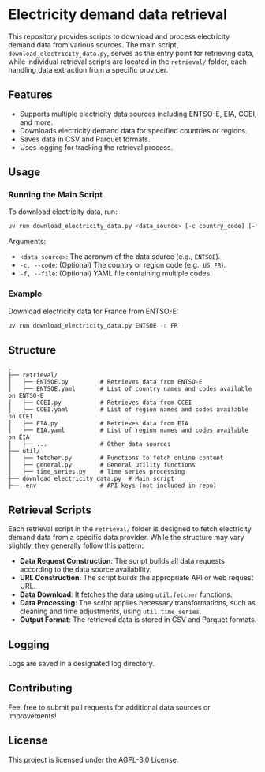 # Electricity demand data retrieval

This repository provides scripts to download and process electricity demand data from various sources. The main script, `download_electricity_data.py`, serves as the entry point for retrieving data, while individual retrieval scripts are located in the `retrieval/` folder, each handling data extraction from a specific provider.

## Features

- Supports multiple electricity data sources including ENTSO-E, EIA, CCEI, and more.
- Downloads electricity demand data for specified countries or regions.
- Saves data in CSV and Parquet formats.
- Uses logging for tracking the retrieval process.

## Usage

### Running the Main Script

To download electricity data, run:

```bash
uv run download_electricity_data.py <data_source> [-c country_code] [-f code_file]
```

Arguments:

- `<data_source>`: The acronym of the data source (e.g., `ENTSOE`).
- `-c, --code`: (Optional) The country or region code (e.g., `US`, `FR`).
- `-f, --file`: (Optional) YAML file containing multiple codes.

### Example

Download electricity data for France from ENTSO-E:

```bash
uv run download_electricity_data.py ENTSOE -c FR
```

## Structure

```
.
├── retrieval/
│   ├── ENTSOE.py         # Retrieves data from ENTSO-E
│   ├── ENTSOE.yaml       # List of country names and codes available on ENTSO-E
│   ├── CCEI.py           # Retrieves data from CCEI
│   ├── CCEI.yaml         # List of region names and codes available on CCEI
│   ├── EIA.py            # Retrieves data from EIA
│   ├── EIA.yaml          # List of region names and codes available on EIA
│   ├── ...               # Other data sources
├── util/
│   ├── fetcher.py        # Functions to fetch online content
│   ├── general.py        # General utility functions
│   ├── time_series.py    # Time series processing
├── download_electricity_data.py  # Main script
├── .env                  # API keys (not included in repo)
```

## Retrieval Scripts

Each retrieval script in the `retrieval/` folder is designed to fetch electricity demand data from a specific data provider. While the structure may vary slightly, they generally follow this pattern:

- **Data Request Construction**: The script builds all data requests according to the data source availability.
- **URL Construction**: The script builds the appropriate API or web request URL.
- **Data Download**: It fetches the data using `util.fetcher` functions.
- **Data Processing**: The script applies necessary transformations, such as cleaning and time adjustments, using `util.time_series`.
- **Output Format**: The retrieved data is stored in CSV and Parquet formats.

## Logging

Logs are saved in a designated log directory.

## Contributing

Feel free to submit pull requests for additional data sources or improvements!

## License

This project is licensed under the AGPL-3.0 License.
